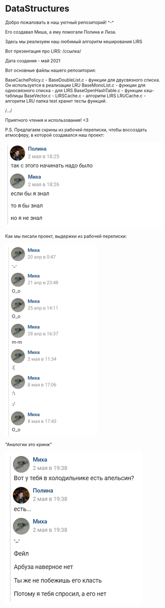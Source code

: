 # DataStructures
Добро пожаловать в наш уютный репозиторий! ^-^

Его создавал Миша, а ему помогали Полина и Лиза. 

Здесь мы реализуем наш любимый алгоритм кеширования LIRS

Вот презентация про LIRS: /ссылка/

Дата создания - май 2021

Вот основные файлы нашего репозитория:

BaseCachePolicy.c - 
BaseDoubleList.c - функции для двусвязного списка. Он используется в реализации LRU
BaseMonoList.c - функции для односвязного списка - для LIRS
BaseOpenHashTable.c - функции хэш-таблицы
BaseVector.c -
LIRSCache.c - алгоритм LIRS
LRUCache.c - алгоритм LRU
папка test хранит тесты функций.

/.../

Приятного чтения и использования! <3

P.S. Предлагаем скрины из рабочей переписки, чтобы воссоздать атмосферу, в которой создавался наш проект:

![](https://github.com/Attractadore/DataStructures/blob/main/memes/if_I_knew.PNG)

Как мы писали проект, выдержки из рабочей переписки:

![](https://github.com/Attractadore/DataStructures/blob/main/memes/faces.PNG)

"Аналогии это кринж"

![](https://github.com/Attractadore/DataStructures/blob/main/memes/orange.PNG)
